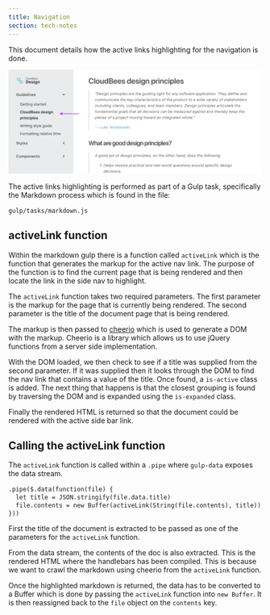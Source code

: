 ```yaml
---
title: Navigation
section: tech-notes
---
```


This document details how the active links highlighting for the navigation is done.

![](./images/20180702-active-link.png)

The active links highlighting is performed as part of a Gulp task, specifically the Markdown process which is found in the file:

```
gulp/tasks/markdown.js
```

## activeLink function

Within the markdown gulp there is a function called `activeLink` which is the function that generates the markup for the active nav link. The purpose of the function is to find the current page that is being rendered and then locate the link in the side nav to highlight.

The `activeLink` function takes two required parameters. The first parameter is the markup for the page that is currently being rendered. The second parameter is the title of the document page that is being rendered.

The markup is then passed to [cheerio](https://github.com/cheeriojs/cheerio) which is used to generate a DOM with the markup. Cheerio is a library which allows us to use jQuery functions from a server side implementation.

With the DOM loaded, we then check to see if a title was supplied from the second parameter. If it was supplied then it looks through the DOM to find the nav link that contains a value of the title. Once found, a `is-active` class is added. The next thing that happens is that the closest grouping is found by traversing the DOM and is expanded using the `is-expanded` class.

Finally the rendered HTML is returned so that the document could be rendered with the active side bar link.

## Calling the activeLink function

The `activeLink` function is called within a `.pipe` where `gulp-data` exposes the data stream.

```
.pipe($.data(function(file) {
  let title = JSON.stringify(file.data.title)
  file.contents = new Buffer(activeLink(String(file.contents), title))
}))
```

First the title of the document is extracted to be passed as one of the parameters for the `activeLink` function.

From the data stream, the contents of the doc is also extracted. This is the rendered HTML where the handlebars has been compiled. This is because we want to crawl the markdown using cheerio from the `activeLink` function.

Once the highlighted markdown is returned, the data has to be converted to a Buffer which is done by passing the `activeLink` function into `new Buffer`. It is then reassigned back to the `file` object on the `contents` key.

